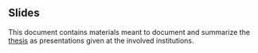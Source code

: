 ## Slides

This document contains materials meant to document and summarize the [thesis](https://github.com/frtzzzzz/bachelor/tree/main/thesis) as presentations given at the involved institutions.
